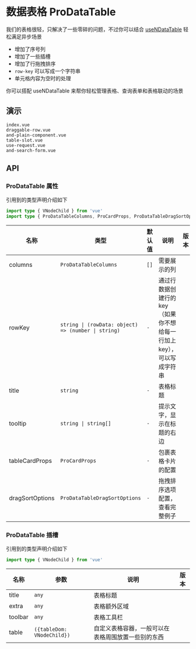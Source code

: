 # 数据表格 ProDataTable
<!--single-column-->

我们的表格很轻，只解决了一些零碎的问题，不过你可以结合 [useNDataTable](use-n-data-table) 轻松满足异步场景
- 增加了序号列
- 增加了一些插槽
- 增加了行拖拽排序
- `row-key` 可以写成一个字符串
- 单元格内容为空时的处理

<n-alert type="info" title="提示" :bordered="false">
  你可以搭配 <n-a href="javascript:void(0)" @click="$router.push('use-n-data-table')">useNDataTable</n-a> 来帮你轻松管理表格、查询表单和表格联动的场景
</n-alert>

## 演示

```demo
index.vue
draggable-row.vue
and-plain-component.vue
table-slot.vue
use-request.vue
and-search-form.vue
```

## API
### ProDataTable 属性
<!--replace、n-data-table、props、https://www.naiveui.com/zh-CN/os-theme/components/data-table#DataTable-Props-->

引用到的类型声明介绍如下
```typescript
import type { VNodeChild } from 'vue'
import type { ProDataTableColumns, ProCardProps, ProDataTableDragSortOptions } from 'pro-naive-ui'
```

| 名称            | 类型                                                | 默认值 | 说明                                                                 | 版本 |
| --------------- | --------------------------------------------------- | ------ | -------------------------------------------------------------------- | ---- |
| columns         | `ProDataTableColumns`                               | `[]`   | 需要展示的列                                                         |      |
| rowKey          | `string \| (rowData: object) => (number \| string)` | `-`    | 通过行数据创建行的 key（如果你不想给每一行加上 key），可以写成字符串 |      |
| title           | `string`                                            | `-`    | 表格标题                                                             |      |
| tooltip         | `string \| string[]`                                | `-`    | 提示文字，显示在标题的右边                                           |      |
| tableCardProps  | `ProCardProps`                                      | `-`    | 包裹表格卡片的配置                                                   |      |
| dragSortOptions | `ProDataTableDragSortOptions`                       | `-`    | 拖拽排序选项配置，<n-a href="#draggable-row.vue">查看完整例子</n-a>  |      |

### ProDataTable 插槽
<!--replace、n-data-table、slots、https://www.naiveui.com/zh-CN/os-theme/components/data-table#DataTable-Slots-->
引用到的类型声明介绍如下
```typescript
import type { VNodeChild } from 'vue'
```

| 名称    | 参数                       | 说明                                               | 版本 |
| ------- | -------------------------- | -------------------------------------------------- | ---- |
| title   | `any`                      | 表格标题                                           |      |
| extra   | `any`                      | 表格额外区域                                       |      |
| toolbar | `any`                      | 表格工具栏                                         |      |
| table   | `({tableDom: VNodeChild})` | 自定义表格容器，一般可以在表格周围放置一些别的东西 |      |

